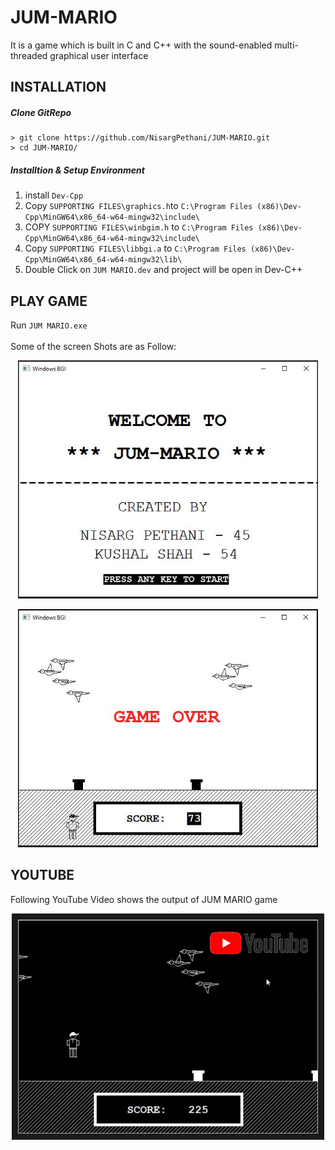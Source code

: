 # JUM-MARIO
It is a game which is built in C and C++ with the sound-enabled multi-threaded graphical user interface

## INSTALLATION
##### Clone GitRepo
    > git clone https://github.com/NisargPethani/JUM-MARIO.git
    > cd JUM-MARIO/

##### Installtion & Setup Environment
1. install `Dev-Cpp`<br>
2. Copy `SUPPORTING FILES\graphics.h`to `C:\Program Files (x86)\Dev-Cpp\MinGW64\x86_64-w64-mingw32\include\`<br>
3. COPY `SUPPORTING FILES\winbgim.h` to `C:\Program Files (x86)\Dev-Cpp\MinGW64\x86_64-w64-mingw32\include\`<br>
4. Copy `SUPPORTING FILES\libbgi.a` to `C:\Program Files (x86)\Dev-Cpp\MinGW64\x86_64-w64-mingw32\lib\`<br>
5. Double Click on `JUM MARIO.dev` and project will be open in Dev-C++

## PLAY GAME
Run `JUM MARIO.exe`<br><br>
Some of the screen Shots are as Follow:

<p align="center"><img src="SUPPORT FILES/SCREENSHOTS/ss1.JPG" width="480"\></p>
<p align="center"><img src="SUPPORT FILES/SCREENSHOTS/ss2.JPG" width="480"\></p>


## YOUTUBE 
Following YouTube Video shows the output of JUM MARIO game
<a align="center" href="http://www.youtube.com/watch?feature=player_embedded&v=jc5d2k-WZzs
" target="_blank"><p align="center"><img src="SUPPORT FILES/SCREENSHOTS/JUM MARIO.jpg" width="480" border="10" /></p></a>
